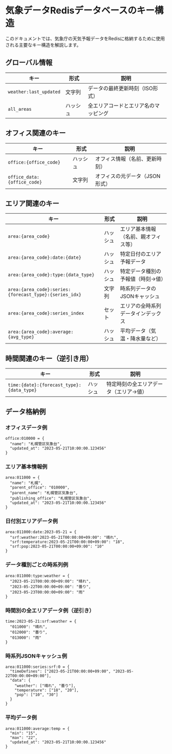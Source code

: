 # 気象データRedisデータベースのキー構造

このドキュメントでは、気象庁の天気予報データをRedisに格納するために使用される主要なキー構造を解説します。

## グローバル情報

| キー | 形式 | 説明 |
|------|------|------|
| `weather:last_updated` | 文字列 | データの最終更新時刻（ISO形式） |
| `all_areas` | ハッシュ | 全エリアコードとエリア名のマッピング |

## オフィス関連のキー

| キー | 形式 | 説明 |
|------|------|------|
| `office:{office_code}` | ハッシュ | オフィス情報（名前、更新時刻） |
| `office_data:{office_code}` | 文字列 | オフィスの元データ（JSON形式） |

## エリア関連のキー

| キー | 形式 | 説明 |
|------|------|------|
| `area:{area_code}` | ハッシュ | エリア基本情報（名前、親オフィス等） |
| `area:{area_code}:date:{date}` | ハッシュ | 特定日付のエリア予報データ |
| `area:{area_code}:type:{data_type}` | ハッシュ | 特定データ種別の予報値（時刻→値） |
| `area:{area_code}:series:{forecast_type}:{series_idx}` | 文字列 | 時系列データのJSONキャッシュ |
| `area:{area_code}:series_index` | セット | エリアの全時系列データインデックス |
| `area:{area_code}:average:{avg_type}` | ハッシュ | 平均データ（気温・降水量など） |

## 時間関連のキー（逆引き用）

| キー | 形式 | 説明 |
|------|------|------|
| `time:{date}:{forecast_type}:{data_type}` | ハッシュ | 特定時刻の全エリアデータ（エリア→値） |

## データ格納例

### オフィスデータ例

```
office:010000 = {
  "name": "札幌管区気象台",
  "updated_at": "2023-05-21T10:00:00.123456"
}
```

### エリア基本情報例

```
area:011000 = {
  "name": "札幌",
  "parent_office": "010000",
  "parent_name": "札幌管区気象台",
  "publishing_office": "札幌管区気象台",
  "updated_at": "2023-05-21T10:00:00.123456"
}
```

### 日付別エリアデータ例

```
area:011000:date:2023-05-21 = {
  "srf:weather:2023-05-21T00:00:00+09:00": "晴れ",
  "srf:temperature:2023-05-21T00:00:00+09:00": "18",
  "srf:pop:2023-05-21T00:00:00+09:00": "10"
}
```

### データ種別ごとの時系列例

```
area:011000:type:weather = {
  "2023-05-21T00:00:00+09:00": "晴れ",
  "2023-05-22T00:00:00+09:00": "曇り",
  "2023-05-23T00:00:00+09:00": "雨"
}
```

### 時間別の全エリアデータ例（逆引き）

```
time:2023-05-21:srf:weather = {
  "011000": "晴れ",
  "012000": "曇り",
  "013000": "雨"
}
```

### 時系列JSONキャッシュ例

```
area:011000:series:srf:0 = {
  "timeDefines": ["2023-05-21T00:00:00+09:00", "2023-05-22T00:00:00+09:00"],
  "data": {
    "weather": ["晴れ", "曇り"],
    "temperature": ["18", "20"],
    "pop": ["10", "30"]
  }
}
```

### 平均データ例

```
area:011000:average:temp = {
  "min": "15",
  "max": "22",
  "updated_at": "2023-05-21T10:00:00.123456"
}
```
